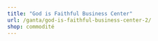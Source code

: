 ```yaml
---
title: "God is Faithful Business Center"
url: /ganta/god-is-faithful-business-center-2/
shop: commodité
---
```

